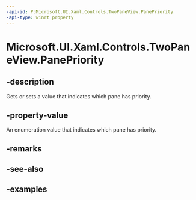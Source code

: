 ```yaml
---
-api-id: P:Microsoft.UI.Xaml.Controls.TwoPaneView.PanePriority
-api-type: winrt property
---
```


<!-- Property syntax.
public TwoPaneViewPriority PanePriority { get;  set; }
-->

# Microsoft.UI.Xaml.Controls.TwoPaneView.PanePriority

## -description

Gets or sets a value that indicates which pane has priority.

## -property-value

An enumeration value that indicates which pane has priority.

## -remarks

## -see-also

## -examples

